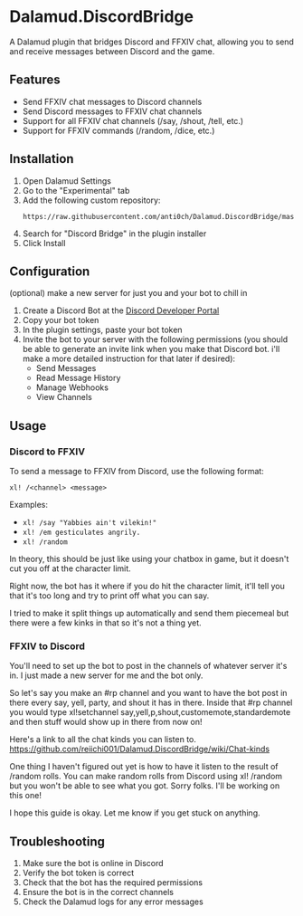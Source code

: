 # Dalamud.DiscordBridge

A Dalamud plugin that bridges Discord and FFXIV chat, allowing you to send and receive messages between Discord and the game.

## Features

- Send FFXIV chat messages to Discord channels
- Send Discord messages to FFXIV chat channels
- Support for all FFXIV chat channels (/say, /shout, /tell, etc.)
- Support for FFXIV commands (/random, /dice, etc.)

## Installation

1. Open Dalamud Settings
2. Go to the "Experimental" tab
3. Add the following custom repository:
   ```
   https://raw.githubusercontent.com/anti0ch/Dalamud.DiscordBridge/master/repo.json
   ```
4. Search for "Discord Bridge" in the plugin installer
5. Click Install

## Configuration

(optional) make a new server for just you and your bot to chill in
1. Create a Discord Bot at the [Discord Developer Portal](https://discord.com/developers/applications)
2. Copy your bot token
3. In the plugin settings, paste your bot token
5. Invite the bot to your server with the following permissions (you should be able to generate an invite link when you make that Discord bot. i'll make a more detailed instruction for that later if desired):
   - Send Messages
   - Read Message History
   - Manage Webhooks
   - View Channels
  

## Usage

### Discord to FFXIV

To send a message to FFXIV from Discord, use the following format:
```
xl! /<channel> <message>
```

Examples:
- `xl! /say "Yabbies ain't vilekin!"`
- `xl! /em gesticulates angrily.`
- `xl! /random `

In theory, this should be just like using your chatbox in game, but it doesn't cut you off at the character limit.

Right now, the bot has it where if you do hit the character limit, it'll tell you that it's too long and try to print off what you can say.

I tried to make it split things up automatically and send them piecemeal but there were a few kinks in that so it's not a thing yet.

### FFXIV to Discord

You'll need to set up the bot to post in the channels of whatever server it's in. I just made a new server for me and the bot only.

So let's say you make an #rp channel and you want to have the bot post in there every say, yell, party, and shout it has in there.
Inside that #rp channel you would type xl!setchannel say,yell,p,shout,customemote,standardemote and then stuff would show up in there from now on!

Here's a link to all the chat kinds you can listen to. https://github.com/reiichi001/Dalamud.DiscordBridge/wiki/Chat-kinds

One thing I haven't figured out yet is how to have it listen to the result of /random rolls. You can make random rolls from Discord using xl! /random but you won't be able to see what you got. Sorry folks. I'll be working on this one!

I hope this guide is okay. Let me know if you get stuck on anything.

## Troubleshooting

1. Make sure the bot is online in Discord
2. Verify the bot token is correct
3. Check that the bot has the required permissions
4. Ensure the bot is in the correct channels
5. Check the Dalamud logs for any error messages
